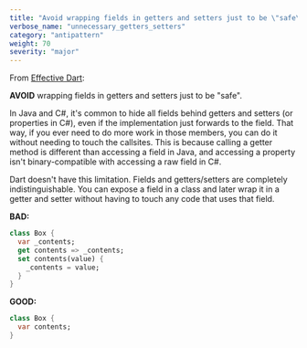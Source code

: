 ```yaml
---
title: "Avoid wrapping fields in getters and setters just to be \"safe\""
verbose_name: "unnecessary_getters_setters"
category: "antipattern"
weight: 70
severity: "major"
---
```

From [Effective Dart](https://dart.dev/effective-dart/usage#dont-wrap-a-field-in-a-getter-and-setter-unnecessarily):

**AVOID** wrapping fields in getters and setters just to be "safe".

In Java and C#, it's common to hide all fields behind getters and setters (or
properties in C#), even if the implementation just forwards to the field.  That
way, if you ever need to do more work in those members, you can do it without needing
to touch the callsites.  This is because calling a getter method is different
than accessing a field in Java, and accessing a property isn't binary-compatible
with accessing a raw field in C#.

Dart doesn't have this limitation.  Fields and getters/setters are completely
indistinguishable.  You can expose a field in a class and later wrap it in a
getter and setter without having to touch any code that uses that field.

**BAD:**
```dart
class Box {
  var _contents;
  get contents => _contents;
  set contents(value) {
    _contents = value;
  }
}
```

**GOOD:**
```dart
class Box {
  var contents;
}
```


